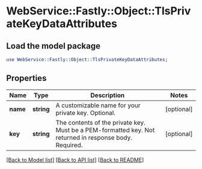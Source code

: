 # WebService::Fastly::Object::TlsPrivateKeyDataAttributes

## Load the model package
```perl
use WebService::Fastly::Object::TlsPrivateKeyDataAttributes;
```

## Properties
Name | Type | Description | Notes
------------ | ------------- | ------------- | -------------
**name** | **string** | A customizable name for your private key. Optional. | [optional] 
**key** | **string** | The contents of the private key. Must be a PEM-formatted key. Not returned in response body. Required. | [optional] 

[[Back to Model list]](../README.md#documentation-for-models) [[Back to API list]](../README.md#documentation-for-api-endpoints) [[Back to README]](../README.md)



